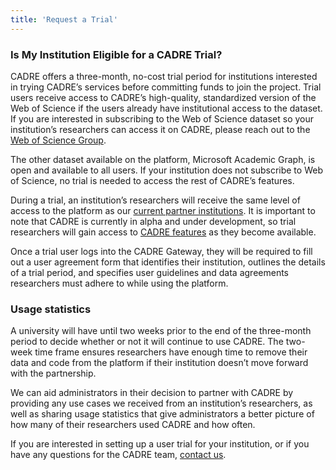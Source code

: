 ```yaml
---
title: 'Request a Trial'
---
```


### Is My Institution Eligible for a CADRE Trial?
CADRE offers a three-month, no-cost trial period for institutions interested in trying CADRE’s services before committing funds to join the project. Trial users receive access to CADRE’s high-quality, standardized version of the Web of Science if the users already have institutional access to the dataset. If you are interested in subscribing to the Web of Science dataset so your institution’s researchers can access it on CADRE, please reach out to the [Web of Science Group](https://clarivate.com/webofsciencegroup/solutions/web-of-science/contact-us/).

The other dataset available on the platform, Microsoft Academic Graph, is open and available to all users. If your institution does not subscribe to Web of Science, no trial is needed to access the rest of CADRE’s features.

During a trial, an institution’s researchers will receive the same level of access to the platform as our [current partner institutions](http://click.e.iu.edu/?qs=fd8a2c8b60582f84e25a416436fafae8f8b068072c8f9893f0d6c60d5363583f19215a21a66defb34549b5274203c2528d421e440149afc9). It is important to note that CADRE is currently in alpha and under development, so trial researchers will gain access to [CADRE features](https://cadre.iu.edu/about-cadre) as they become available.

Once a trial user logs into the CADRE Gateway, they will be required to fill out a user agreement form that identifies their institution, outlines the details of a trial period, and specifies user guidelines and data agreements researchers must adhere to while using the platform.

### Usage statistics
A university will have until two weeks prior to the end of the three-month period to decide whether or not it will continue to use CADRE. The two-week time frame ensures researchers have enough time to remove their data and code from the platform if their institution doesn’t move forward with the partnership.

We can aid administrators in their decision to partner with CADRE by providing any use cases we received from an institution’s researchers, as well as sharing usage statistics that give administrators a better picture of how many of their researchers used CADRE and how often.

If you are interested in setting up a user trial for your institution, or if you have any questions for the CADRE team, [contact us](https://cadre.iu.edu/contact-us).